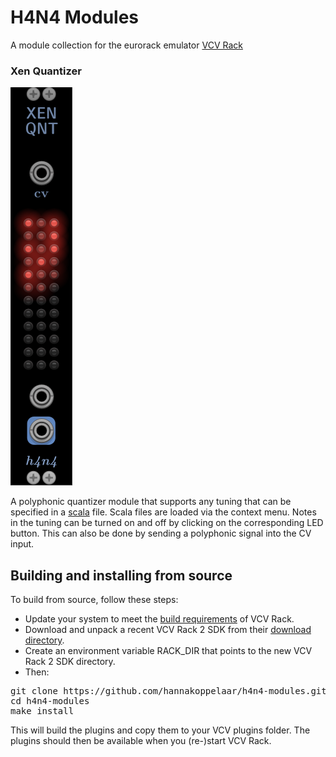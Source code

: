 # H4N4 Modules
A module collection for the eurorack emulator [VCV Rack](https://www.vcvrack.com)

<a href="#xen-qnt"/></a>
### Xen Quantizer
![Xen Quantizer](img/xen-qnt.png)

A polyphonic quantizer module that supports any tuning that can be specified in a [scala](https://huygens-fokker.org/scala/) file. Scala files are loaded via the context menu. Notes in the tuning can be turned on and off by clicking on the corresponding LED button. This can also be done by sending a polyphonic signal into the CV input.

## Building and installing from source
To build from source, follow these steps:
- Update your system to meet the [build requirements](https://vcvrack.com/manual/Building#Setting-up-your-development-environment) of VCV Rack.
- Download and unpack a recent VCV Rack 2 SDK from their [download directory](https://vcvrack.com/downloads/).
- Create an environment variable RACK_DIR that points to the new VCV Rack 2 SDK directory.
- Then:

<pre>
git clone https://github.com/hannakoppelaar/h4n4-modules.git
cd h4n4-modules
make install
</pre>

This will build the plugins and copy them to your VCV plugins folder. The plugins should then be available when you (re-)start VCV Rack.


